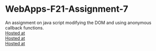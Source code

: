 # WebApps-F21-Assignment-7
An assignment on java script modifying the DOM and using anonymous callback functions. <br>
[Hosted at](https://44-563-webapps-f21.github.io/webapps-f21-assignment-7-VagulapuramSatish/search.html) <br>
[Hosted at](https://44-563-webapps-f21.github.io/webapps-f21-assignment-7-VagulapuramSatish/reaction.html) <br>
[Hosted at](https://44-563-webapps-f21.github.io/webapps-f21-assignment-7-VagulapuramSatish/stack.html)
